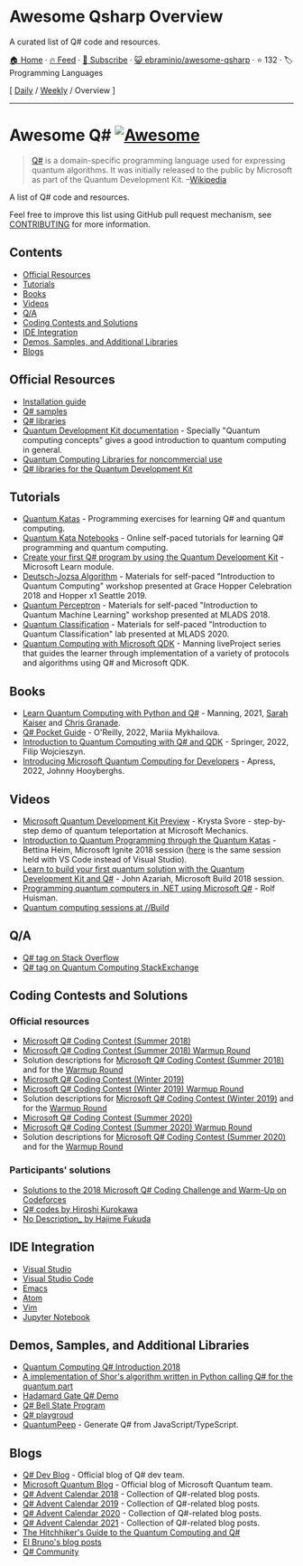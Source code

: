 # Awesome Qsharp Overview

A curated list of Q# code and resources.

[🏠 Home](/README.md) · [🔥 Feed](https://test.trackawesomelist.com/ebraminio/awesome-qsharp/feed.xml) · [📮 Subscribe](https://trackawesomelist.us17.list-manage.com/subscribe?u=d2f0117aa829c83a63ec63c2f&id=36a103854c) · [😺 ebraminio/awesome-qsharp](https://github.com/ebraminio/awesome-qsharp/blob/main/README.md) · ⭐ 132 · 🏷️ Programming Languages

[ [Daily](/content/ebraminio/awesome-qsharp/README.md) / [Weekly](/content/ebraminio/awesome-qsharp/week/README.md) / Overview ]

---

# Awesome Q# [![Awesome](https://awesome.re/badge-flat.svg)](https://awesome.re)

> [Q#](https://docs.microsoft.com/en-us/quantum/) is a domain-specific programming language used for expressing quantum algorithms. It was initially released to the public by Microsoft as part of the Quantum Development Kit. –[Wikipedia](https://en.wikipedia.org/wiki/Q_Sharp)

A list of Q# code and resources.

Feel free to improve this list using GitHub pull request mechanism, see [CONTRIBUTING](https://github.com/ebraminio/awesome-qsharp/blob/main/README.md/contributing.md) for more information.

## Contents

*   [Official Resources](#official-resources)
*   [Tutorials](#tutorials)
*   [Books](#books)
*   [Videos](#videos)
*   [Q/A](#qa)
*   [Coding Contests and Solutions](#coding-contests-and-solutions)
*   [IDE Integration](#ide-integration)
*   [Demos, Samples, and Additional Libraries](#demos-samples-and-additional-libraries)
*   [Blogs](#blogs)

## Official Resources

*   [Installation guide](https://docs.microsoft.com/en-us/quantum/quantum-installconfig)
*   [Q# samples](https://github.com/Microsoft/Quantum)
*   [Q# libraries](https://github.com/Microsoft/QuantumLibraries)
*   [Quantum Development Kit documentation](https://docs.microsoft.com/quantum/) - Specially "Quantum computing concepts" gives a good introduction to quantum computing in general.
*   [Quantum Computing Libraries for noncommercial use](https://github.com/Microsoft/Quantum-NC)
*   [Q# libraries for the Quantum Development Kit](https://github.com/microsoft/QuantumLibraries)

## Tutorials

*   [Quantum Katas](https://github.com/Microsoft/QuantumKatas/) - Programming exercises for learning Q# and quantum computing.
*   [Quantum Kata Notebooks](https://mybinder.org/v2/gh/Microsoft/QuantumKatas/master?filepath=index.ipynb) - Online self-paced tutorials for learning Q# programming and quantum computing.
*   [Create your first Q# program by using the Quantum Development Kit](https://docs.microsoft.com/en-us/learn/modules/qsharp-create-first-quantum-development-kit/) - Microsoft Learn module.
*   [Deutsch-Jozsa Algorithm](https://github.com/Microsoft/GHC18-IntroToQuantumComputing/) - Materials for self-paced "Introduction to Quantum Computing" workshop presented at Grace Hopper Celebration 2018 and Hopper x1 Seattle 2019.
*   [Quantum Perceptron](https://github.com/Microsoft/MLADS2018-QuantumML) - Materials for self-paced "Introduction to Quantum Machine Learning" workshop presented at MLADS 2018.
*   [Quantum Classification](https://github.com/microsoft/MLADS2020-QuantumClassification) - Materials for self-paced "Introduction to Quantum Classification" lab presented at MLADS 2020.
*   [Quantum Computing with Microsoft QDK](https://www.manning.com/liveprojectseries/quantum-computing-with-microsoft-qdk) - Manning liveProject series that guides the learner through implementation of a variety of protocols and algorithms using Q# and Microsoft QDK.

## Books

*   [Learn Quantum Computing with Python and Q#](https://www.manning.com/books/learn-quantum-computing-with-python-and-q-sharp) - Manning, 2021, [Sarah Kaiser](https://www.sckaiser.com/) and [Chris Granade](https://www.cgranade.com/).
*   [Q# Pocket Guide](https://www.oreilly.com/library/view/q-pocket-guide/9781098108854/) - O'Reilly, 2022, Mariia Mykhailova.
*   [Introduction to Quantum Computing with Q# and QDK](https://link.springer.com/book/10.1007/978-3-030-99379-5) - Springer, 2022, Filip Wojcieszyn.
*   [Introducing Microsoft Quantum Computing for Developers](https://link.springer.com/book/10.1007/978-1-4842-7246-6) - Apress, 2022, Johnny Hooyberghs.

## Videos

<!--lint ignore double-link-->

*   [Microsoft Quantum Development Kit Preview](https://www.youtube.com/watch?v=v7b4J2INq9c) - Krysta Svore - step-by-step demo of quantum teleportation at Microsoft Mechanics.
*   [Introduction to Quantum Programming through the Quantum Katas](https://www.youtube.com/watch?v=h3M8OomE19o) - Bettina Heim, Microsoft Ignite 2018 session ([here](https://www.youtube.com/watch?v=AjBLsrGgEkY) is the same session held with VS Code instead of Visual Studio).
*   [Learn to build your first quantum solution with the Quantum Development Kit and Q#](https://www.youtube.com/watch?v=YE4m3yCdcqE) - John Azariah, Microsoft Build 2018 session.
*   [Programming quantum computers in .NET using Microsoft Q#](https://www.youtube.com/watch?v=qOg6weW-IDo) - Rolf Huisman.
*   [Quantum computing sessions at //Build](https://mybuild.microsoft.com/sessions?q=quantum)

## Q/A

*   [Q# tag on Stack Overflow](https://stackoverflow.com/questions/tagged/q%23)
*   [Q# tag on Quantum Computing StackExchange](https://quantumcomputing.stackexchange.com/questions/tagged/q%23)

## Coding Contests and Solutions

### Official resources

*   [Microsoft Q# Coding Contest (Summer 2018)](https://codeforces.com/contest/1002)
*   [Microsoft Q# Coding Contest (Summer 2018) Warmup Round](https://codeforces.com/contest/1001)
*   Solution descriptions for [Microsoft Q# Coding Contest (Summer 2018)](https://assets.codeforces.com/rounds/997-998/main-contest-editorial.pdf) and for the [Warmup Round](https://assets.codeforces.com/rounds/997-998/warmup-editorial.pdf)
*   [Microsoft Q# Coding Contest (Winter 2019)](https://codeforces.com/contest/1116)
*   [Microsoft Q# Coding Contest (Winter 2019) Warmup Round](https://codeforces.com/contest/1115)
*   Solution descriptions for [Microsoft Q# Coding Contest (Winter 2019)](https://codeforces.com/blog/entry/65702) and for the [Warmup Round](https://assets.codeforces.com/rounds/1115/warmup-editorial.pdf)
*   [Microsoft Q# Coding Contest (Summer 2020)](https://codeforces.com/contest/1357)
*   [Microsoft Q# Coding Contest (Summer 2020) Warmup Round](https://codeforces.com/contest/1356)
*   Solution descriptions for [Microsoft Q# Coding Contest (Summer 2020)](https://codeforces.com/blog/entry/79208) and for the [Warmup Round](https://codeforces.com/blog/entry/78832)

### Participants' solutions

*   [Solutions to the 2018 Microsoft Q# Coding Challenge and Warm-Up on Codeforces](https://github.com/RobertDurfee/QSharpCodingChallenge)
*   [Q# codes by Hiroshi Kurokawa](https://github.com/hkurokawa/QSharpCodingContest2018)
*   [No Description\_ by Hajime Fukuda](https://github.com/hajifkd/qsharp-vscode)

## IDE Integration

<!--lint ignore double-link-->

*   [Visual Studio](https://marketplace.visualstudio.com/items?itemName=quantum.DevKit)
*   [Visual Studio Code](https://marketplace.visualstudio.com/items?itemName=quantum.quantum-devkit-vscode)
*   [Emacs](https://github.com/forked-from-1kasper/emacs-qsharp-mode)
*   [Atom](https://github.com/ivangabriele/atom-qsharp)
*   [Vim](https://github.com/gootorov/q-sharp.vim)
*   [Jupyter Notebook](https://docs.microsoft.com/en-us/azure/quantum/install-jupyter-qdk)

## Demos, Samples, and Additional Libraries

*   [Quantum Computing Q# Introduction 2018](https://github.com/Djohnnie/QuantumComputingQSharpIntroduction2018)
*   [A implementation of Shor's algorithm written in Python calling Q# for the quantum part](https://github.com/Michaelvll/myQShor)
*   [Hadamard Gate Q# Demo](https://github.com/jwulf/HGate)
*   [Q# Bell State Program](https://github.com/pktippa/q_sharp_bell_state)
*   [Q# playgroud](https://github.com/weize07/Qsharp-playgroud)
*   [QuantumPeep](https://github.com/mapmeld/quantum-peep) - Generate Q# from JavaScript/TypeScript.

## Blogs

*   [Q# Dev Blog](https://devblogs.microsoft.com/qsharp/) - Official blog of Q# dev team.
*   [Microsoft Quantum Blog](https://cloudblogs.microsoft.com/quantum/) - Official blog of Microsoft Quantum team.
*   [Q# Advent Calendar 2018](https://devblogs.microsoft.com/qsharp/q-advent-calendar-2018/) - Collection of Q#-related blog posts.
*   [Q# Advent Calendar 2019](https://devblogs.microsoft.com/qsharp/q-advent-calendar-2019/) - Collection of Q#-related blog posts.
*   [Q# Advent Calendar 2020](https://devblogs.microsoft.com/qsharp/q-advent-calendar-2020/) - Collection of Q#-related blog posts.
*   [Q# Advent Calendar 2021](https://devblogs.microsoft.com/qsharp/q-advent-calendar-2021/) - Collection of Q#-related blog posts.
*   [The Hitchhiker's Guide to the Quantum Computing and Q#](https://blogs.msdn.microsoft.com/uk_faculty_connection/2018/02/26/the-hitchhikers-guide-to-the-quantum-computing-and-q-blog/)
*   [El Bruno's blog posts](https://elbruno.com/tag/q/)
*   [Q# Community](https://qsharp.community)

